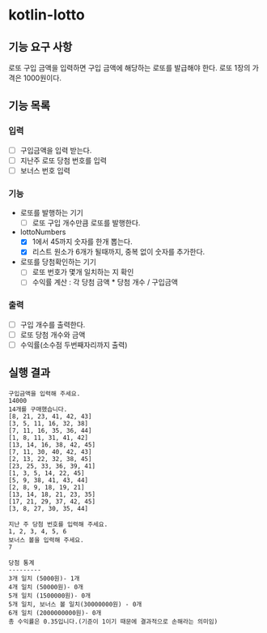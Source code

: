 # kotlin-lotto

## 기능 요구 사항
로또 구입 금액을 입력하면 구입 금액에 해당하는 로또를 발급해야 한다.
로또 1장의 가격은 1000원이다.

## 기능 목록
### 입력
- [ ] 구입금액을 입력 받는다.
- [ ] 지난주 로또 당첨 번호를 입력
- [ ] 보너스 번호 입력

### 기능
- 로또를 발행하는 기기
  - [ ] 로또 구입 개수만큼 로또를 발행한다.
  
- lottoNumbers
  - [X] 1에서 45까지 숫자를 한개 뽑는다.
  - [X] 리스트 원소가 6개가 될때까지, 중복 없이 숫자를 추가한다.

- 로또를 당첨확인하는 기기
  - [ ] 로또 번호가 몇개 일치하는 지 확인
  - [ ] 수익률 계산 : 각 당첨 금액 * 당첨 개수 / 구입금액
  
### 출력
- [ ] 구입 개수를 출력한다.
- [ ] 로또 당첨 개수와 금액
- [ ] 수익률(소수점 두번째자리까지 출력)

## 실행 결과
```
구입금액을 입력해 주세요.
14000
14개를 구매했습니다.
[8, 21, 23, 41, 42, 43]
[3, 5, 11, 16, 32, 38]
[7, 11, 16, 35, 36, 44]
[1, 8, 11, 31, 41, 42]
[13, 14, 16, 38, 42, 45]
[7, 11, 30, 40, 42, 43]
[2, 13, 22, 32, 38, 45]
[23, 25, 33, 36, 39, 41]
[1, 3, 5, 14, 22, 45]
[5, 9, 38, 41, 43, 44]
[2, 8, 9, 18, 19, 21]
[13, 14, 18, 21, 23, 35]
[17, 21, 29, 37, 42, 45]
[3, 8, 27, 30, 35, 44]

지난 주 당첨 번호를 입력해 주세요.
1, 2, 3, 4, 5, 6
보너스 볼을 입력해 주세요.
7

당첨 통계
---------
3개 일치 (5000원)- 1개
4개 일치 (50000원)- 0개
5개 일치 (1500000원)- 0개
5개 일치, 보너스 볼 일치(30000000원) - 0개
6개 일치 (2000000000원)- 0개
총 수익률은 0.35입니다.(기준이 1이기 때문에 결과적으로 손해라는 의미임)
```
